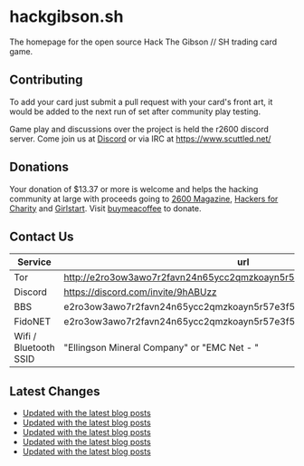 # hackgibson.sh
The homepage for the open source Hack The Gibson // SH trading card game.


## Contributing

To add your card just submit a pull request with your card's front art, it would be added to the next run of set after community play testing.

Game play and discussions over the project is held the r2600 discord server. Come join us at [Discord](https://discord.com/invite/9hABUzz) or via IRC at https://www.scuttled.net/


## Donations

Your donation of $13.37 or more is welcome and helps the hacking community at large with proceeds going to [2600 Magazine](https://2600.com/), [Hackers for Charity](https://hackersforcharity.org) and [Girlstart](https://girlstart.org).  Visit [buymeacoffee](https://www.buymeacoffee.com/hackgibson.sh) to donate.


## Contact Us

Service | url
-|-
Tor | http://e2ro3ow3awo7r2favn24n65ycc2qmzkoayn5r57e3f56nvjwdcgg32ad.onion
Discord | https://discord.com/invite/9hABUzz
BBS | e2ro3ow3awo7r2favn24n65ycc2qmzkoayn5r57e3f56nvjwdcgg32ad.onion:23
FidoNET | e2ro3ow3awo7r2favn24n65ycc2qmzkoayn5r57e3f56nvjwdcgg32ad.onion:24554
Wifi / Bluetooth SSID | "Ellingson Mineral Company" or "EMC Net - <fidonet address>"

## Latest Changes
<!-- BLOG-POST-LIST:START -->
- [Updated with the latest blog posts](https://github.com/DFW2600/hackgibson.sh/commit/9b0b9f62a6d291cdcbc7f57b8f254fb076d6f82c)
- [Updated with the latest blog posts](https://github.com/DFW2600/hackgibson.sh/commit/5f3b407727fb94fb4061687fb49ada58c28e1703)
- [Updated with the latest blog posts](https://github.com/DFW2600/hackgibson.sh/commit/01b632fec35c7f2e6a63f4db78faa8d764ba5cf0)
- [Updated with the latest blog posts](https://github.com/DFW2600/hackgibson.sh/commit/c102ca4471cd5ada710fce75b03d36586e75a010)
- [Updated with the latest blog posts](https://github.com/DFW2600/hackgibson.sh/commit/50fecec1f50a712c398ca010a7c2cb335f8b48ba)
<!-- BLOG-POST-LIST:END -->

